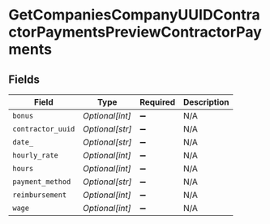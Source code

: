 # GetCompaniesCompanyUUIDContractorPaymentsPreviewContractorPayments


## Fields

| Field              | Type               | Required           | Description        |
| ------------------ | ------------------ | ------------------ | ------------------ |
| `bonus`            | *Optional[int]*    | :heavy_minus_sign: | N/A                |
| `contractor_uuid`  | *Optional[str]*    | :heavy_minus_sign: | N/A                |
| `date_`            | *Optional[str]*    | :heavy_minus_sign: | N/A                |
| `hourly_rate`      | *Optional[int]*    | :heavy_minus_sign: | N/A                |
| `hours`            | *Optional[int]*    | :heavy_minus_sign: | N/A                |
| `payment_method`   | *Optional[str]*    | :heavy_minus_sign: | N/A                |
| `reimbursement`    | *Optional[int]*    | :heavy_minus_sign: | N/A                |
| `wage`             | *Optional[int]*    | :heavy_minus_sign: | N/A                |